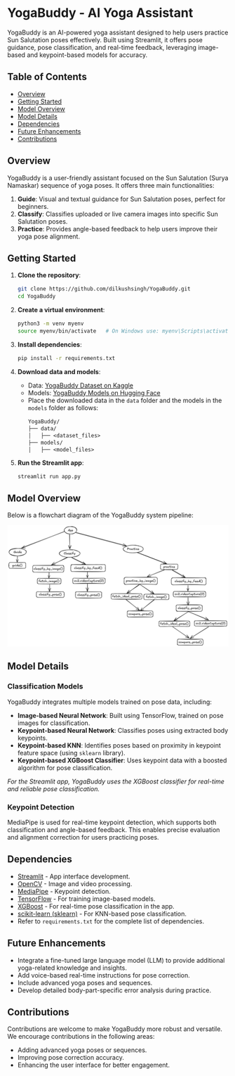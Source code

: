 # YogaBuddy - AI Yoga Assistant

YogaBuddy is an AI-powered yoga assistant designed to help users practice Sun Salutation poses effectively. Built using Streamlit, it offers pose guidance, pose classification, and real-time feedback, leveraging image-based and keypoint-based models for accuracy.

## Table of Contents

- [Overview](#overview)
- [Getting Started](#getting-started)
- [Model Overview](#model-overview)
- [Model Details](#model-details)
- [Dependencies](#dependencies)
- [Future Enhancements](#future-enhancements)
- [Contributions](#contributions)

## Overview

YogaBuddy is a user-friendly assistant focused on the Sun Salutation (Surya Namaskar) sequence of yoga poses. It offers three main functionalities:

1. **Guide**: Visual and textual guidance for Sun Salutation poses, perfect for beginners.
2. **Classify**: Classifies uploaded or live camera images into specific Sun Salutation poses.
3. **Practice**: Provides angle-based feedback to help users improve their yoga pose alignment.

## Getting Started

1. **Clone the repository**:
    ```bash
    git clone https://github.com/dilkushsingh/YogaBuddy.git
    cd YogaBuddy
    ```

2. **Create a virtual environment**:
    ```bash
    python3 -m venv myenv
    source myenv/bin/activate   # On Windows use: myenv\Scripts\activate
    ```

3. **Install dependencies**:
    ```bash
    pip install -r requirements.txt
    ```

4. **Download data and models**:
    - Data: [YogaBuddy Dataset on Kaggle](https://www.kaggle.com/datasets/dilkushsingh/yogabuddy-data)
    - Models: [YogaBuddy Models on Hugging Face](https://huggingface.co/dilkushsingh/YogaBuddy-models)
    - Place the downloaded data in the `data` folder and the models in the `models` folder as follows:
        ```
        YogaBuddy/
        ├── data/
        │   ├── <dataset_files>
        ├── models/
        │   ├── <model_files>
        ```

5. **Run the Streamlit app**:
    ```bash
    streamlit run app.py
    ```

## Model Overview

Below is a flowchart diagram of the YogaBuddy system pipeline:

![Model Overview](logs/project_overview.png)

## Model Details

### Classification Models

YogaBuddy integrates multiple models trained on pose data, including:

- **Image-based Neural Network**: Built using TensorFlow, trained on pose images for classification.
- **Keypoint-based Neural Network**: Classifies poses using extracted body keypoints.
- **Keypoint-based KNN**: Identifies poses based on proximity in keypoint feature space (using `sklearn` library).
- **Keypoint-based XGBoost Classifier**: Uses keypoint data with a boosted algorithm for pose classification.

*For the Streamlit app, YogaBuddy uses the XGBoost classifier for real-time and reliable pose classification.*

### Keypoint Detection

MediaPipe is used for real-time keypoint detection, which supports both classification and angle-based feedback. This enables precise evaluation and alignment correction for users practicing poses.

## Dependencies

- [Streamlit](https://streamlit.io/) - App interface development.
- [OpenCV](https://opencv.org/) - Image and video processing.
- [MediaPipe](https://mediapipe.dev/) - Keypoint detection.
- [TensorFlow](https://www.tensorflow.org/) - For training image-based models.
- [XGBoost](https://xgboost.ai/) - For real-time pose classification in the app.
- [scikit-learn (sklearn)](https://scikit-learn.org/stable/) - For KNN-based pose classification.
- Refer to `requirements.txt` for the complete list of dependencies.

## Future Enhancements

- Integrate a fine-tuned large language model (LLM) to provide additional yoga-related knowledge and insights.
- Add voice-based real-time instructions for pose correction.
- Include advanced yoga poses and sequences.
- Develop detailed body-part-specific error analysis during practice.

## Contributions

Contributions are welcome to make YogaBuddy more robust and versatile.
We encourage contributions in the following areas:
- Adding advanced yoga poses or sequences.
- Improving pose correction accuracy.
- Enhancing the user interface for better engagement.